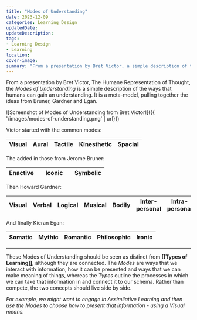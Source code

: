 ```yaml
---
title: "Modes of Understanding"
date: 2023-12-09
categories: Learning Design
updatedDate:
updateDescription: 
tags: 
- Learning Design
- Learning
location: 
cover-image: 
summary: "From a presentation by Bret Victor, a simple description of the ways that we can gain an understanding. It is a meta-model, pulling together the ideas from Bruner, Gardner and Egan." 
---
```


From a presentation by Bret Victor, The Humane Representation of Thought,  the *Modes of Understanding* is a simple description of the ways that humans can gain an understanding. It is a meta-model, pulling together the ideas from Bruner, Gardner and Egan.

![Screenshot of Modes of Understanding from Bret Victor!]({{ '/images/modes-of-understanding.png' | url}})

Victor started with the common modes:

| Visual | Aural | Tactile | Kinesthetic | Spacial | 
| :---: | :---: | :---: | :---: | :---: |

The added in those from Jerome Bruner:

| Enactive |  | Iconic |  | Symbolic | 
| :---: | :---: | :---: | :---: | :---:|

Then Howard Gardner:

| Visual | Verbal | Logical | Musical | Bodily | Inter-personal | Intra-personal | Natural |
| :---: | :---: | :---: | :---: | :---: | :---: | :---: | :---:|

And finally Kieran Egan:

| Somatic | Mythic | Romantic | Philosophic | Ironic | 
| :---: | :---: | :---: | :---: | :---: |

---

These Modes of Understanding should be seen as distinct from **[[Types of Learning]]**, although they are connected. The *Modes* are ways that we interact with information, how it can be presented and ways that we can make meaning of things, whereas the *Types* outline the processes in which we can take that information in and connect it to our schema. Rather than compete, the two concepts should live side by side. 

*For example, we might want to engage in Assimilative Learning and then use the Modes to choose how to present that information - using a Visual means.*